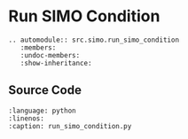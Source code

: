 # Run SIMO Condition

```{eval-rst}
.. automodule:: src.simo.run_simo_condition
   :members:
   :undoc-members:
   :show-inheritance:
```

## Source Code

```{literalinclude} ../../src/simo/run_simo_condition.py
:language: python
:linenos:
:caption: run_simo_condition.py
```

